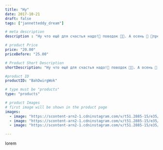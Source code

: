 ```yaml
---
title: "Ну"
date: 2017-10-21
draft: false
tags: ["jannetteddy_dream"]

# meta description
description : "Ну что ещё для счастья надо!🙈 поводок 😬🐶. А осень 🍂 🍁прекрасна!!!! Наслаждаемся последними тёплыми деньками! #всемдобра #осень #любимыйсын #собакауран #яжелаювс"

# product Price
price: "20.00"
priceBefore: "25.00"

# Product Short Description
shortDescription: "Ну что ещё для счастья надо!🙈 поводок 😬🐶. А осень 🍂 🍁прекрасна!!!! Наслаждаемся последними тёплыми деньками! #всемдобра #осень #любимыйсын #собакауран #яжелаювсемсчастья"

#product ID
productID: "BahDwirgWok"

# type must be "products"
type: "products"

# product Images
# first image will be shown in the product page
images:
  - image: "https://scontent-arn2-1.cdninstagram.com/v/t51.2885-15/e35/22638669_143585326387055_2149334151839350784_n.jpg?_nc_ht=scontent-arn2-1.cdninstagram.com&_nc_cat=111&_nc_ohc=bROwKR2CISsAX-Dy1SR&se=7&tp=1&oh=e882e689afc5dca641df875d035cdfa5&oe=6059E4FC&ig_cache_key=MTYzMDYwMDQzNDM2NjQzMzI0Mw%3D%3D.2"
  - image: "https://scontent-arn2-1.cdninstagram.com/v/t51.2885-15/e35/22637278_1692762657401800_8076209306002784256_n.jpg?_nc_ht=scontent-arn2-1.cdninstagram.com&_nc_cat=104&_nc_ohc=sObsS1XeHE8AX9mLrsx&se=7&tp=1&oh=40e01076387121e81317a798989cb44c&oe=605C14B2&ig_cache_key=MTYzMDYwMDQ0NTM4ODk0NjIxNw%3D%3D.2"
  - image: "https://scontent-arn2-1.cdninstagram.com/v/t51.2885-15/e35/22710840_1538393879574090_7169077393787715584_n.jpg?_nc_ht=scontent-arn2-1.cdninstagram.com&_nc_cat=106&_nc_ohc=MF74wM7W8B4AX-PIxBR&se=7&tp=1&oh=f94a87bac8028c9d461d14b8c284bee9&oe=605A2C0E&ig_cache_key=MTYzMDYwMDQyMjE2MTA5MjUwNg%3D%3D.2"

---
```

lorem
